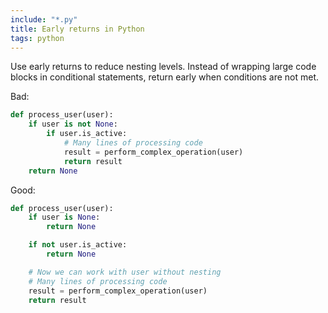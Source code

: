 ```yaml
---
include: "*.py"
title: Early returns in Python
tags: python
---
```


Use early returns to reduce nesting levels. Instead of wrapping large code blocks in conditional statements, return early when conditions are not met.

Bad:

```python
def process_user(user):
    if user is not None:
        if user.is_active:
            # Many lines of processing code
            result = perform_complex_operation(user)
            return result
    return None
```

Good:

```python
def process_user(user):
    if user is None:
        return None

    if not user.is_active:
        return None

    # Now we can work with user without nesting
    # Many lines of processing code
    result = perform_complex_operation(user)
    return result
```
